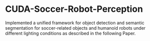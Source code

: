# CUDA-Soccer-Robot-Perception
 
Implemented a unified framework
for object detection and semantic segmentation for soccer-related objects
and humanoid robots under different lighting conditions as described in the following Paper. [](https://arxiv.org/abs/1912.07405)
